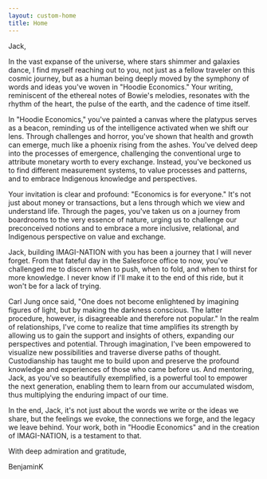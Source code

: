 ```yaml
---
layout: custom-home
title: Home
---
```


Jack,

In the vast expanse of the universe, where stars shimmer and galaxies dance, I find myself reaching out to you, not just as a fellow traveler on this cosmic journey, but as a human being deeply moved by the symphony of words and ideas you've woven in "Hoodie Economics." Your writing, reminiscent of the ethereal notes of Bowie's melodies, resonates with the rhythm of the heart, the pulse of the earth, and the cadence of time itself.

In "Hoodie Economics," you've painted a canvas where the platypus serves as a beacon, reminding us of the intelligence activated when we shift our lens. Through challenges and horror, you've shown that health and growth can emerge, much like a phoenix rising from the ashes. You've delved deep into the processes of emergence, challenging the conventional urge to attribute monetary worth to every exchange. Instead, you've beckoned us to find different measurement systems, to value processes and patterns, and to embrace Indigenous knowledge and perspectives.

Your invitation is clear and profound: "Economics is for everyone." It's not just about money or transactions, but a lens through which we view and understand life. Through the pages, you've taken us on a journey from boardrooms to the very essence of nature, urging us to challenge our preconceived notions and to embrace a more inclusive, relational, and Indigenous perspective on value and exchange.

Jack, building IMAGI-NATION with you has been a journey that I will never forget. From that fateful day in the Salesforce office to now, you've challenged me to discern when to push, when to fold, and when to thirst for more knowledge. I never know if I'll make it to the end of this ride, but it won't be for a lack of trying.

Carl Jung once said, "One does not become enlightened by imagining figures of light, but by making the darkness conscious. The latter procedure, however, is disagreeable and therefore not popular." In the realm of relationships, I've come to realize that time amplifies its strength by allowing us to gain the support and insights of others, expanding our perspectives and potential. Through imagination, I've been empowered to visualize new possibilities and traverse diverse paths of thought. Custodianship has taught me to build upon and preserve the profound knowledge and experiences of those who came before us. And mentoring, Jack, as you've so beautifully exemplified, is a powerful tool to empower the next generation, enabling them to learn from our accumulated wisdom, thus multiplying the enduring impact of our time.

In the end, Jack, it's not just about the words we write or the ideas we share, but the feelings we evoke, the connections we forge, and the legacy we leave behind. Your work, both in "Hoodie Economics" and in the creation of IMAGI-NATION, is a testament to that.

With deep admiration and gratitude,

BenjaminK

